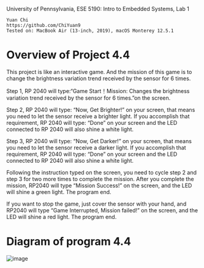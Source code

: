 University of Pennsylvania, ESE 5190: Intro to Embedded Systems, Lab 1

    Yuan Chi
    https://github.com/ChiYuan9
    Tested on: MacBook Air (13-inch, 2019), macOS Monterey 12.5.1

# Overview of Project 4.4

This project is like an interactive game. And the mission of this game is to change the brightness variation trend received by the sensor for 6 times.

Step 1, RP 2040 will type:“Game Start！Mission: Changes the brightness variation trend received by the sensor for 6 times.”on the screen.

Step 2, RP 2040 will type: “Now, Get Brighter!” on your screen, that means you need to let the sensor receive a brighter light. If you accomplish that requirement, RP 2040 will type: “Done” on your screen and the LED connected to RP 2040 will also shine a white light.

Step 3, RP 2040 will type: “Now, Get Darker!” on your screen, that means you need to let the sensor receive a darker light. If you accomplish that requirement, RP 2040 will type: “Done” on your screen and the LED connected to RP 2040 will also shine a white light.

Following the instruction typed on the screen, you need to cycle step 2 and step 3 for two more times to complete the mission. After you complete the mission, RP2040 will type “Mission Success!” on the screen, and the LED will shine a green light. The program end.

If you want to stop the game, just cover the sensor with your hand, and RP2040 will type “Game Interrupted, Mission failed!” on the screen, and the LED will shine a red light. The program end.
    
# Diagram of program 4.4
![image](https://github.com/ChiYuan9/ese5190-2022-lab1-firefly/blob/main/photes/Diagram_of_4.4.jpg)
